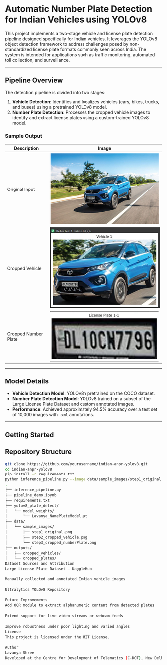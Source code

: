 # Automatic Number Plate Detection for Indian Vehicles using YOLOv8

This project implements a two-stage vehicle and license plate detection pipeline designed specifically for Indian vehicles. It leverages the YOLOv8 object detection framework to address challenges posed by non-standardized license plate formats commonly seen across India. The system is intended for applications such as traffic monitoring, automated toll collection, and surveillance.

---

## Pipeline Overview

The detection pipeline is divided into two stages:

1. **Vehicle Detection**: Identifies and localizes vehicles (cars, bikes, trucks, and buses) using a pretrained YOLOv8 model.
2. **Number Plate Detection**: Processes the cropped vehicle images to identify and extract license plates using a custom-trained YOLOv8 model.

### Sample Output

| Description         | Image |
|---------------------|-------|
| Original Input      | ![Original](https://github.com/lavanyashree2805/yolov8-license-plate-india/blob/main/data/sample_images/step1_original.png?raw=true) |
| Cropped Vehicle     | ![Vehicle](https://github.com/lavanyashree2805/yolov8-license-plate-india/blob/main/data/sample_images/step2_cropped_vehicle.png?raw=true) |
| Cropped Number Plate| ![Plate](https://github.com/lavanyashree2805/yolov8-license-plate-india/blob/main/data/sample_images/step3_cropped_numberPlate.png?raw=true) |


---

## Model Details

- **Vehicle Detection Model**: YOLOv8n pretrained on the COCO dataset.
- **Number Plate Detection Model**: YOLOv8 trained on a subset of the Large License Plate Dataset and custom annotated images.
- **Performance**: Achieved approximately 94.5% accuracy over a test set of 10,000 images with `.xml` annotations.

---

## Getting Started
## Repository Structure


```bash
git clone https://github.com/yourusername/indian-anpr-yolov8.git
cd indian-anpr-yolov8
pip install -r requirements.txt
python inference_pipeline.py --image data/sample_images/step1_original.png
.
├── inference_pipeline.py
├── pipeline_demo.ipynb
├── requirements.txt
├── yolov8_plate_detect/
│   └── model_weights/
│       └── Lavanya_NamePlateModel.pt
├── data/
│   └── sample_images/
│       ├── step1_original.png
│       ├── step2_cropped_vehicle.png
│       └── step3_cropped_numberPlate.png
├── outputs/
│   ├── cropped_vehicles/
│   └── cropped_plates/
Dataset Sources and Attribution
Large License Plate Dataset – KaggleHub

Manually collected and annotated Indian vehicle images

Ultralytics YOLOv8 Repository

Future Improvements
Add OCR module to extract alphanumeric content from detected plates

Extend support for live video streams or webcam feeds

Improve robustness under poor lighting and varied angles
License
This project is licensed under the MIT License.

Author
Lavanya Shree
Developed at the Centre for Development of Telematics (C-DOT), New Delhi.


